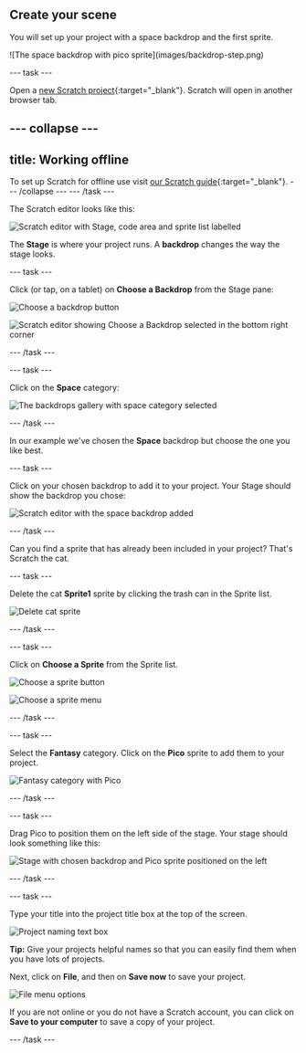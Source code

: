 ## Create your scene

You will set up your project with a space backdrop and the first sprite. 

<div style="display: flex; flex-wrap: wrap">
<div style="flex-basis: 200px; flex-grow: 1; margin-right: 15px;">
![The space backdrop with pico sprite](images/backdrop-step.png)
</div>
</div>

--- task ---

Open a [new Scratch project](http://rpf.io/scratch-new){:target="_blank"}. Scratch will open in another browser tab.

--- collapse ---
---
title: Working offline
---
To set up Scratch for offline use visit [our Scratch guide](https://learning-admin.raspberrypi.org/en/projects/getting-started-scratch/1){:target="_blank"}.
--- /collapse ---
--- /task ---

The Scratch editor looks like this:

![Scratch editor with Stage, code area and sprite list labelled](images/scratch-interface.png)

The **Stage** is where your project runs. A **backdrop** changes the way the stage looks.

--- task ---

Click (or tap, on a tablet) on **Choose a Backdrop** from the Stage pane:

![Choose a backdrop button](images/backdrop-button.png)

![Scratch editor showing Choose a Backdrop selected in the bottom right corner](images/choose-a-backdrop.png)

--- /task ---

--- task ---

Click on the **Space** category:

![The backdrops gallery with space category selected](images/space-backdrops.png)

--- /task ---

In our example we've chosen the **Space** backdrop but choose the one you like best.

--- task ---

Click on your chosen backdrop to add it to your project. Your Stage should show the backdrop you chose:

![Scratch editor with the space backdrop added](images/inserted-backdrop.png)

--- /task ---

Can you find a sprite that has already been included in your project? That's Scratch the cat.

--- task ---

Delete the cat **Sprite1** sprite by clicking the trash can in the Sprite list.

![Delete cat sprite](images/delete-sprite.png)

--- /task ---

--- task ---

Click on **Choose a Sprite** from the Sprite list.

![Choose a sprite button](images/sprite-button.png)

![Choose a sprite menu](images/choose-a-sprite.png)

--- /task ---

--- task ---

Select the **Fantasy** category. Click on the **Pico** sprite to add them to your project.

![Fantasy category with Pico](images/fantasy-pico.png)

--- /task ---

--- task ---

Drag Pico to position them on the left side of the stage. Your stage should look something like this:

![Stage with chosen backdrop and Pico sprite positioned on the left](images/pico-on-stage.png)

--- /task ---

--- task ---

Type your title into the project title box at the top of the screen.

![Project naming text box](images/project-name.png)

**Tip:** Give your projects helpful names so that you can easily find them when you have lots of projects. 

Next, click on **File**, and then on **Save now** to save your project.

![File menu options](images/file-menu.png)

If you are not online or you do not have a Scratch account, you can click on **Save to your computer** to save a copy of your project.

--- /task ---

